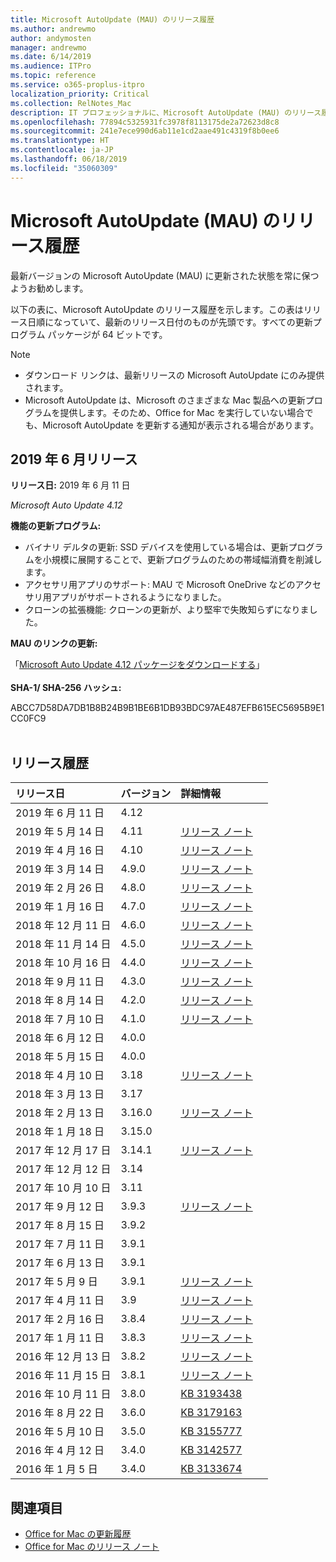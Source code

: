 ```yaml
---
title: Microsoft AutoUpdate (MAU) のリリース履歴
ms.author: andrewmo
author: andymosten
manager: andrewmo
ms.date: 6/14/2019
ms.audience: ITPro
ms.topic: reference
ms.service: o365-proplus-itpro
localization_priority: Critical
ms.collection: RelNotes_Mac
description: IT プロフェッショナルに、Microsoft AutoUpdate (MAU) のリリース履歴を提供します
ms.openlocfilehash: 77894c5325931fc3978f8113175de2a72623d8c8
ms.sourcegitcommit: 241e7ece990d6ab11e1cd2aae491c4319f8b0ee6
ms.translationtype: HT
ms.contentlocale: ja-JP
ms.lasthandoff: 06/18/2019
ms.locfileid: "35060309"
---
```

# <a name="release-history-for-microsoft-autoupdate-mau"></a>Microsoft AutoUpdate (MAU) のリリース履歴
 
最新バージョンの Microsoft AutoUpdate (MAU) に更新された状態を常に保つようお勧めします。

以下の表に、Microsoft AutoUpdate のリリース履歴を示します。この表はリリース日順になっていて、最新のリリース日付のものが先頭です。すべての更新プログラム パッケージが 64 ビットです。


> [!NOTE]
> 
> - ダウンロード リンクは、最新リリースの Microsoft AutoUpdate にのみ提供されます。
> - Microsoft AutoUpdate は、Microsoft のさまざまな Mac 製品への更新プログラムを提供します。そのため、Office for Mac を実行していない場合でも、Microsoft AutoUpdate を更新する通知が表示される場合があります。
  
## <a name="june-2019-release"></a>2019 年 6 月リリース

**リリース日:** 2019 年 6 月 11 日

*Microsoft Auto Update 4.12*

 **機能の更新プログラム:**

- バイナリ デルタの更新: SSD デバイスを使用している場合は、更新プログラムを小規模に展開することで、更新プログラムのための帯域幅消費を削減します。
- アクセサリ用アプリのサポート: MAU で Microsoft OneDrive などのアクセサリ用アプリがサポートされるようになりました。
- クローンの拡張機能: クローンの更新が、より堅牢で失敗知らずになりました。

**MAU のリンクの更新:**

「[Microsoft Auto Update 4.12 パッケージをダウンロードする](https://officecdn.microsoft.com/pr/C1297A47-86C4-4C1F-97FA-950631F94777/MacAutoupdate/Microsoft_AutoUpdate_4.12.19060901_Updater.pkg)」<br/>
<br/>
**SHA-1/ SHA-256 ハッシュ:**

ABCC7D58DA7DB1B8B24B9B1BE6B1DB93BDC97AE487EFB615EC5695B9E1CC0FC9
<br/><br/>

## <a name="release-history"></a>リリース履歴

|**リリース日**|**バージョン**|**詳細情報**||
|:-----|:-----|:-----|:-----|
|2019 年 6 月 11 日 <br/>|4.12 <br/> |  <br/> ||
|2019 年 5 月 14 日 <br/>|4.11 <br/> | [リリース ノート](release-notes-office-for-mac.md#May-2019-release) <br/> | <br/> |
|2019 年 4 月 16 日 <br/>|4.10 <br/> | [リリース ノート](release-notes-office-for-mac.md#April-2019-release) <br/> |<br/> |
|2019 年 3 月 14 日 <br/>|4.9.0 <br/> | [リリース ノート](release-notes-office-for-mac.md#march-2019-release) <br/> | <br/> |
|2019 年 2 月 26 日 <br/>|4.8.0 <br/> | [リリース ノート](release-notes-office-for-mac.md#january-2019-release) <br/> |<br/> |
|2019 年 1 月 16 日 <br/>|4.7.0 <br/> | [リリース ノート](release-notes-office-for-mac.md#january-2019-release) <br/> | |
|2018 年 12 月 11 日 <br/>|4.6.0 <br/> | [リリース ノート](release-notes-office-for-mac.md#december-2018-release) <br/> ||
|2018 年 11 月 14 日 <br/> |4.5.0 <br/> |[リリース ノート](release-notes-office-for-mac.md#november-2018-release) <br/> | |
|2018 年 10 月 16 日 <br/> |4.4.0 <br/> |[リリース ノート](release-notes-office-for-mac.md#october-2018-release) <br/> | |
|2018 年 9 月 11 日  <br/> |4.3.0  <br/> |[リリース ノート](release-notes-office-for-mac.md#september-2018-release) <br/> | |
|2018 年 8 月 14 日  <br/> |4.2.0  <br/> |[リリース ノート](release-notes-office-for-mac.md#august-2018-release) <br/> | |
|2018 年 7 月 10 日  <br/> |4.1.0  <br/> |[リリース ノート](release-notes-office-for-mac.md#july-2018-release) <br/> | |
|2018 年 6 月 12 日  <br/> |4.0.0  <br/> |||
|2018 年 5 月 15 日  <br/> |4.0.0  <br/> |||
|2018 年 4 月 10 日  <br/> |3.18  <br/> |[リリース ノート](release-notes-office-for-mac.md#april-2018-release) <br/> ||
|2018 年 3 月 13 日  <br/> |3.17  <br/> |||
|2018 年 2 月 13 日  <br/> |3.16.0  <br/> |[リリース ノート](release-notes-office-for-mac.md#february-2018-release) <br/> | <br/> |
|2018 年 1 月 18 日  <br/> |3.15.0  <br/> |<br/> |
|2017 年 12 月 17 日  <br/> |3.14.1  <br/> |[リリース ノート](release-notes-office-for-mac.md#december-2017-release) <br/> | <br/> |
|2017 年 12 月 12 日  <br/> |3.14  <br/> ||  <br/> |
|2017 年 10 月 10 日  <br/> |3.11  <br/> ||<br/> |
|2017 年 9 月 12 日  <br/> |3.9.3  <br/> |[リリース ノート](release-notes-office-for-mac.md#september-2017-release) <br/> |<br/> |
|2017 年 8 月 15 日  <br/> |3.9.2  <br/> || <br/> |
|2017 年 7 月 11 日  <br/> |3.9.1  <br/> || <br/> |
|2017 年 6 月 13 日  <br/> |3.9.1  <br/> || <br/> |
|2017 年 5 月 9 日  <br/> |3.9.1  <br/> |[リリース ノート](release-notes-office-for-mac.md#may-2017-release) <br/> | <br/> |
|2017 年 4 月 11 日  <br/> |3.9  <br/> |[リリース ノート](release-notes-office-for-mac.md#april-2017-release) <br/> |  <br/> |
|2017 年 2 月 16 日  <br/> |3.8.4  <br/> |[リリース ノート](release-notes-office-for-mac.md#february-2017-release) <br/> | <br/> |
|2017 年 1 月 11 日  <br/> |3.8.3  <br/> |[リリース ノート](release-notes-office-for-mac.md#january-2017-release) <br/> | <br/> |
|2016 年 12 月 13 日  <br/> |3.8.2  <br/> |[リリース ノート](release-notes-office-for-mac.md#december-2016-release) <br/> | <br/> |
|2016 年 11 月 15 日  <br/> |3.8.1  <br/> |[リリース ノート](release-notes-office-for-mac.md#november-2016-release) <br/> | <br/> |
|2016 年 10 月 11 日  <br/> |3.8.0  <br/> |[KB 3193438](https://support.microsoft.com/kb/3193438) <br/> | <br/> |
|2016 年 8 月 22 日  <br/> |3.6.0  <br/> |[KB 3179163](https://support.microsoft.com/kb/3179163) <br/> | <br/> |
|2016 年 5 月 10 日  <br/> |3.5.0  <br/> |[KB 3155777](https://support.microsoft.com/kb/3155777) <br/> | <br/> |
|2016 年 4 月 12 日  <br/> |3.4.0  <br/> |[KB 3142577](https://support.microsoft.com/kb/3142577) <br/> | <br/> |
|2016 年 1 月 5 日  <br/> |3.4.0  <br/> |[KB 3133674](https://support.microsoft.com/kb/3133674) <br/> | <br/> |


## <a name="related-topics"></a>関連項目

- [Office for Mac の更新履歴](update-history-office-for-mac.md)
- [Office for Mac のリリース ノート](release-notes-office-for-mac.md) 